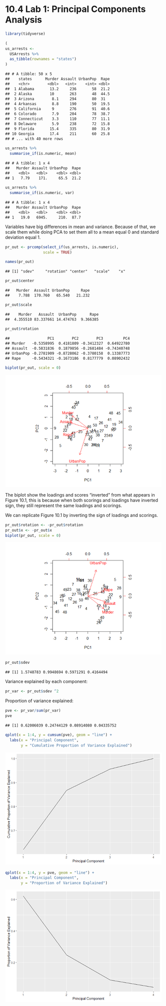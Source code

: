 10.4 Lab 1: Principal Components Analysis
================

``` r
library(tidyverse)
```

``` r
(
us_arrests <- 
  USArrests %>% 
  as_tibble(rownames = "states")
)
```

    ## # A tibble: 50 x 5
    ##    states      Murder Assault UrbanPop  Rape
    ##    <chr>        <dbl>   <int>    <int> <dbl>
    ##  1 Alabama       13.2     236       58  21.2
    ##  2 Alaska        10       263       48  44.5
    ##  3 Arizona        8.1     294       80  31  
    ##  4 Arkansas       8.8     190       50  19.5
    ##  5 California     9       276       91  40.6
    ##  6 Colorado       7.9     204       78  38.7
    ##  7 Connecticut    3.3     110       77  11.1
    ##  8 Delaware       5.9     238       72  15.8
    ##  9 Florida       15.4     335       80  31.9
    ## 10 Georgia       17.4     211       60  25.8
    ## # ... with 40 more rows

``` r
us_arrests %>% 
  summarise_if(is.numeric, mean)
```

    ## # A tibble: 1 x 4
    ##   Murder Assault UrbanPop  Rape
    ##    <dbl>   <dbl>    <dbl> <dbl>
    ## 1   7.79    171.     65.5  21.2

``` r
us_arrests %>% 
  summarise_if(is.numeric, var)
```

    ## # A tibble: 1 x 4
    ##   Murder Assault UrbanPop  Rape
    ##    <dbl>   <dbl>    <dbl> <dbl>
    ## 1   19.0   6945.     210.  87.7

Variables have big differences in mean and variance. Because of that, we
scale them while doing PCA to set them all to a mean equal 0 and
standard deviation equal 1.

``` r
pr_out <- prcomp(select_if(us_arrests, is.numeric),
                 scale = TRUE)
```

``` r
names(pr_out)
```

    ## [1] "sdev"     "rotation" "center"   "scale"    "x"

``` r
pr_out$center
```

    ##   Murder  Assault UrbanPop     Rape 
    ##    7.788  170.760   65.540   21.232

``` r
pr_out$scale
```

    ##    Murder   Assault  UrbanPop      Rape 
    ##  4.355510 83.337661 14.474763  9.366385

``` r
pr_out$rotation
```

    ##                 PC1        PC2        PC3         PC4
    ## Murder   -0.5358995  0.4181809 -0.3412327  0.64922780
    ## Assault  -0.5831836  0.1879856 -0.2681484 -0.74340748
    ## UrbanPop -0.2781909 -0.8728062 -0.3780158  0.13387773
    ## Rape     -0.5434321 -0.1673186  0.8177779  0.08902432

``` r
biplot(pr_out, scale = 0)
```

![](ch10_lab1_files/figure-gfm/unnamed-chunk-9-1.png)<!-- -->

The biplot show the loadings and scores “inverted” from what appears in
Figure 10.1, this is because when both scorings and loadings have
inverted sign, they still represent the same loadings and scorings.

We can replicate Figure 10.1 by inverting the sign of loadings and
scorings.

``` r
pr_out$rotation <- -pr_out$rotation
pr_out$x <- -pr_out$x
biplot(pr_out, scale = 0)
```

![](ch10_lab1_files/figure-gfm/unnamed-chunk-10-1.png)<!-- -->

``` r
pr_out$sdev
```

    ## [1] 1.5748783 0.9948694 0.5971291 0.4164494

Variance explained by each component:

``` r
pr_var <- pr_out$sdev ^2
```

Proportion of variance explained:

``` r
pve <- pr_var/sum(pr_var)
pve
```

    ## [1] 0.62006039 0.24744129 0.08914080 0.04335752

``` r
qplot(x = 1:4, y = cumsum(pve), geom = "line") +
  labs(x = "Principal Component",
       y = "Cumulative Proportion of Variance Explained")
```

![](ch10_lab1_files/figure-gfm/unnamed-chunk-14-1.png)<!-- -->

``` r
qplot(x = 1:4, y = pve, geom = "line") +
  labs(x = "Principal Component",
       y = "Proportion of Variance Explained")
```

![](ch10_lab1_files/figure-gfm/unnamed-chunk-15-1.png)<!-- -->
